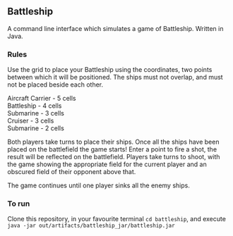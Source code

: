 ## Battleship
A command line interface which simulates a game of Battleship.
Written in Java.

### Rules
Use the grid to place your Battleship using the coordinates, 
two points between which it will be positioned.
The ships must not overlap, and must not be placed beside
each other.

Aircraft Carrier - 5 cells  
Battleship - 4 cells  
Submarine - 3 cells   
Cruiser - 3 cells   
Submarine - 2 cells

Both players take turns to place their ships.
Once all the ships have been placed on the battlefield
the game starts! Enter a point to fire a shot, the result
will be reflected on the battlefield. Players take turns
to shoot, with the game showing the appropriate field for
the current player and an obscured field of their 
opponent above that.

The game continues until one player sinks all the enemy ships.

### To run

Clone this repository, in your favourite terminal `cd battleship`,
and execute `java -jar out/artifacts/battleship_jar/battleship.jar
`
